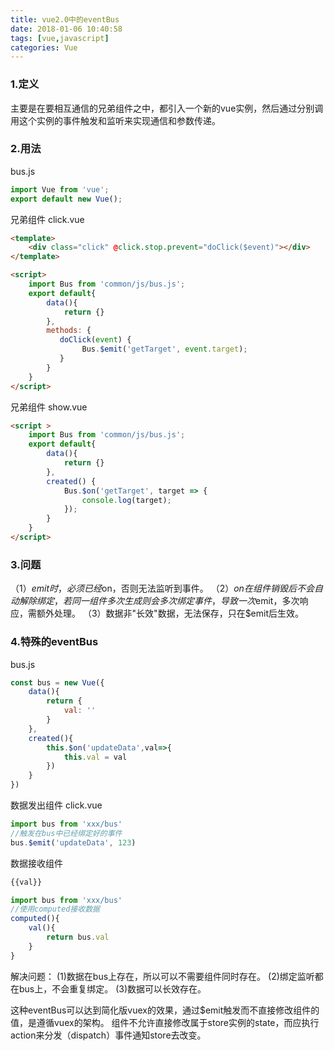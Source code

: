 ```yaml
---
title: vue2.0中的eventBus
date: 2018-01-06 10:40:58
tags: [vue,javascript]
categories: Vue
---
```

### 1.定义
主要是在要相互通信的兄弟组件之中，都引入一个新的vue实例，然后通过分别调用这个实例的事件触发和监听来实现通信和参数传递。

### 2.用法
bus.js
```javascript
import Vue from 'vue';  
export default new Vue();  
```

兄弟组件 click.vue
```html
<template>
	<div class="click" @click.stop.prevent="doClick($event)"></div>  
</template>

<script>
	import Bus from 'common/js/bus.js';  
	export default{
		data(){
			return {}
		},
		methods: {  
           doClick(event) {  
           		Bus.$emit('getTarget', event.target);   
           }  
        }  
	}
</script>
```

兄弟组件 show.vue
```html
<script >
	import Bus from 'common/js/bus.js';
	export default{
		data(){
			return {}
		},
		created() {  
			Bus.$on('getTarget', target => {  
				console.log(target);  
			});  
		}
	}
</script>
```

### 3.问题
（1）$emit时，必须已经$on，否则无法监听到事件。
（2）$on在组件销毁后不会自动解除绑定，若同一组件多次生成则会多次绑定事件，导致一次$emit，多次响应，需额外处理。
（3）数据非"长效"数据，无法保存，只在$emit后生效。


### 4.特殊的eventBus
bus.js
```javascript
const bus = new Vue({
	data(){
		return {
			val: ''
		}
	},
	created(){
		this.$on('updateData',val=>{
			this.val = val
		})
	}
})
```
数据发出组件 click.vue
```javascript
import bus from 'xxx/bus'
//触发在bus中已经绑定好的事件
bus.$emit('updateData', 123)
```
数据接收组件
```javascript
{{val}}

import bus from 'xxx/bus'
//使用computed接收数据
computed(){
	val(){
		return bus.val
	}
}
```

解决问题：
(1)数据在bus上存在，所以可以不需要组件同时存在。
(2)绑定监听都在bus上，不会重复绑定。
(3)数据可以长效存在。

这种eventBus可以达到简化版vuex的效果，通过$emit触发而不直接修改组件的值，是遵循vuex的架构。
组件不允许直接修改属于store实例的state，而应执行action来分发（dispatch）事件通知store去改变。
